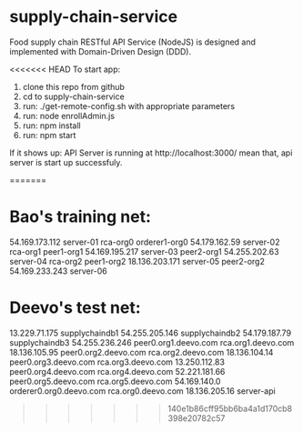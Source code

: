 # supply-chain-service
Food supply chain RESTful API Service (NodeJS) is designed and implemented with Domain-Driven Design (DDD).

<<<<<<< HEAD
To start app:
1. clone this repo from github
2. cd to supply-chain-service
3. run: ./get-remote-config.sh with appropriate parameters
4. run: node enrollAdmin.js
5. run: npm install
6. run: npm start

If it shows up:
API Server is running at http://localhost:3000/
mean that, api server is start up successfuly.


=======

# Bao's training net:
54.169.173.112 server-01 rca-org0 	orderer1-org0 
54.179.162.59  server-02 rca-org1 	peer1-org1 
54.169.195.217 server-03 peer2-org1
54.255.202.63  server-04 rca-org2 	peer1-org2
18.136.203.171 server-05 peer2-org2
54.169.233.243 server-06

# Deevo's test net:
13.229.71.175  	supplychaindb1
54.255.205.146  supplychaindb2
54.179.187.79  	supplychaindb3
54.255.236.246  peer0.org1.deevo.com 	rca.org1.deevo.com 
18.136.105.95  	peer0.org2.deevo.com 	rca.org2.deevo.com
18.136.104.14  	peer0.org3.deevo.com 	rca.org3.deevo.com
13.250.112.83  	peer0.org4.deevo.com 	rca.org4.deevo.com
52.221.181.66  	peer0.org5.deevo.com 	rca.org5.deevo.com
54.169.140.0	orderer0.org0.deevo.com rca.org0.deevo.com
18.136.205.16 server-api
>>>>>>> 140e1b86cff95bb6ba4a1d170cb8398e20782c57
